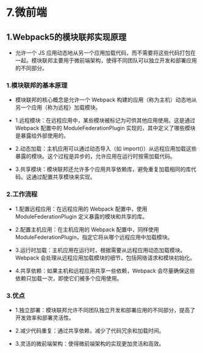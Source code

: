 # 7.微前端

## 1.Webpack5的模块联邦实现原理

- 允许一个 JS 应用动态地从另一个应用加载代码，而不需要将这些代码打包在一起。模块联邦主要用于微前端架构，使得不同团队可以独立开发和部署应用的不同部分。

### 1.模块联邦的基本原理

- 模块联邦的核心概念是允许一个 Webpack 构建的应用（称为主机）动态地从另一个应用（称为远程）加载模块。

- 1.远程模块：在远程应用中，某些模块被标记为可供其他应用使用。这是通过 Webpack 配置中的 ModuleFederationPlugin 实现的，其中定义了哪些模块是暴露给外部使用的。

- 2.动态加载：主机应用可以通过动态导入（如 import()）从远程应用加载这些暴露的模块。这个过程是异步的，允许应用在运行时按需加载代码。

- 3.共享模块：模块联邦还允许多个应用共享依赖库，避免重复加载相同的库代码。这通过配置共享模块来实现。

### 2.工作流程

- 1.配置远程应用：在远程应用的 Webpack 配置中，使用 ModuleFederationPlugin 定义暴露的模块和共享的库。

- 2.配置主机应用：在主机应用的 Webpack 配置中，同样使用 ModuleFederationPlugin，指定它将从哪个远程应用中加载模块。

- 3.运行时加载：主机应用在运行时，根据需要从远程应用动态加载模块。Webpack 会处理从远程应用加载模块的细节，包括网络请求和模块初始化。

- 4.共享依赖：如果主机和远程应用共享一些依赖，Webpack 会尽量确保这些依赖只加载一次，即使它们被多个应用使用。

### 3.优点

- 1.独立部署：模块联邦允许不同团队独立开发和部署应用的不同部分，提高了开发效率和部署灵活性。

- 2.减少代码重复：通过共享依赖，减少了代码冗余和加载时间。

- 3.灵活的微前端架构：使得微前端架构的实现更加灵活和高效。
